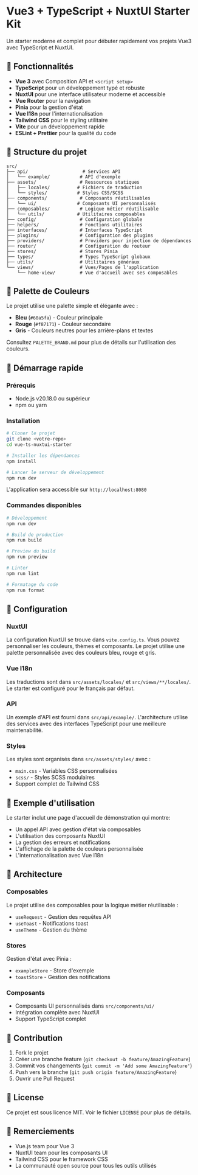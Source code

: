 # Vue3 + TypeScript + NuxtUI Starter Kit

Un starter moderne et complet pour débuter rapidement vos projets Vue3 avec TypeScript et NuxtUI.

## 🚀 Fonctionnalités

- **Vue 3** avec Composition API et `<script setup>`
- **TypeScript** pour un développement typé et robuste
- **NuxtUI** pour une interface utilisateur moderne et accessible
- **Vue Router** pour la navigation
- **Pinia** pour la gestion d'état
- **Vue I18n** pour l'internationalisation
- **Tailwind CSS** pour le styling utilitaire
- **Vite** pour un développement rapide
- **ESLint + Prettier** pour la qualité du code

## 📁 Structure du projet

```
src/
├── api/                    # Services API
│   └── example/           # API d'exemple
├── assets/                # Ressources statiques
│   ├── locales/          # Fichiers de traduction
│   └── styles/           # Styles CSS/SCSS
├── components/            # Composants réutilisables
│   └── ui/               # Composants UI personnalisés
├── composables/           # Logique métier réutilisable
│   └── utils/            # Utilitaires composables
├── config/                # Configuration globale
├── helpers/               # Fonctions utilitaires
├── interfaces/            # Interfaces TypeScript
├── plugins/               # Configuration des plugins
├── providers/             # Providers pour injection de dépendances
├── router/                # Configuration du routeur
├── stores/                # Stores Pinia
├── types/                 # Types TypeScript globaux
├── utils/                 # Utilitaires généraux
└── views/                 # Vues/Pages de l'application
    └── home-view/         # Vue d'accueil avec ses composables
```

## 🎨 Palette de Couleurs

Le projet utilise une palette simple et élégante avec :
- **Bleu** (`#60a5fa`) - Couleur principale
- **Rouge** (`#f87171`) - Couleur secondaire
- **Gris** - Couleurs neutres pour les arrière-plans et textes

Consultez `PALETTE_BRAND.md` pour plus de détails sur l'utilisation des couleurs.

## 🚀 Démarrage rapide

### Prérequis

- Node.js v20.18.0 ou supérieur
- npm ou yarn

### Installation

```bash
# Cloner le projet
git clone <votre-repo>
cd vue-ts-nuxtui-starter

# Installer les dépendances
npm install

# Lancer le serveur de développement
npm run dev
```

L'application sera accessible sur `http://localhost:8080`

### Commandes disponibles

```bash
# Développement
npm run dev

# Build de production
npm run build

# Preview du build
npm run preview

# Linter
npm run lint

# Formatage du code
npm run format
```

## 🔧 Configuration

### NuxtUI

La configuration NuxtUI se trouve dans `vite.config.ts`. Vous pouvez personnaliser les couleurs, thèmes et composants. Le projet utilise une palette personnalisée avec des couleurs bleu, rouge et gris.

### Vue I18n

Les traductions sont dans `src/assets/locales/` et `src/views/**/locales/`. Le starter est configuré pour le français par défaut.

### API

Un exemple d'API est fourni dans `src/api/example/`. L'architecture utilise des services avec des interfaces TypeScript pour une meilleure maintenabilité.

### Styles

Les styles sont organisés dans `src/assets/styles/` avec :
- `main.css` - Variables CSS personnalisées
- `scss/` - Styles SCSS modulaires
- Support complet de Tailwind CSS

## 📱 Exemple d'utilisation

Le starter inclut une page d'accueil de démonstration qui montre:

- Un appel API avec gestion d'état via composables
- L'utilisation des composants NuxtUI
- La gestion des erreurs et notifications
- L'affichage de la palette de couleurs personnalisée
- L'internationalisation avec Vue I18n

## 🎯 Architecture

### Composables

Le projet utilise des composables pour la logique métier réutilisable :
- `useRequest` - Gestion des requêtes API
- `useToast` - Notifications toast
- `useTheme` - Gestion du thème

### Stores

Gestion d'état avec Pinia :
- `exampleStore` - Store d'exemple
- `toastStore` - Gestion des notifications

### Composants

- Composants UI personnalisés dans `src/components/ui/`
- Intégration complète avec NuxtUI
- Support TypeScript complet

## 🤝 Contribution

1. Fork le projet
2. Créer une branche feature (`git checkout -b feature/AmazingFeature`)
3. Commit vos changements (`git commit -m 'Add some AmazingFeature'`)
4. Push vers la branche (`git push origin feature/AmazingFeature`)
5. Ouvrir une Pull Request

## 📄 License

Ce projet est sous licence MIT. Voir le fichier `LICENSE` pour plus de détails.

## 🙏 Remerciements

- Vue.js team pour Vue 3
- NuxtUI team pour les composants UI
- Tailwind CSS pour le framework CSS
- La communauté open source pour tous les outils utilisés